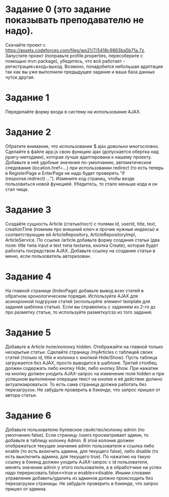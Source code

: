# Задание 0 (это задание показывать преподавателю не надо).
Скачайте проект с https://assets.codeforces.com/files/wp21/7/5418c9863ba5b71a.7z. Запустите проект (поправьте profile.properties, пересоберите с помощью mvn package), убедитесь, что всё работает - регистрация+вход+выход. Возмоно, понадобится небольшая адаптация так как вы уже выполнили предыдущее задание и ваша база данных чуток другая.
# Задание 1
Переделайте форму входа в систему на использование AJAX.
# Задание 2
Обратите внимание, что использование $.ajax довольно многословно. Сделайте в файле app.js свою функцию ajax (допускается обертка над jquery-методами), которая лучше адаптирована к нашему проекту. Добавьте в неё удобные значения по-умолчанию, автоматическое следование (location.href=...) при использовании redirect (то есть теперь в RegisterPage и EnterPage не надо будет проверять “if (response.redirect) …”). Измените код страниц, чтобы везде пользоваться новой функцией. Убедитесь, то стало меньше кода и он стал чище.
# Задание 3
Создайте сущность Article (статья/пост) с полями id, userId, title, text, creationTime (помним про внешний ключ и прочие нужные индексы) и соответствующие ей ArticleRepository, ArticleRepositoryImpl, ArticleService. По ссылке /article добавьте форму создания статьи (два поля: title типа input и text типа textarea, кнопка Create), которая будет работать посредством AJAX. Добавьте ссылку на создание статьи в меню, если пользователь авторизован.
# Задание 4
На главной странице (IndexPage) добавьте вывод всех статей в обратном хронологическом порядке. Используйте AJAX для асинхронной подгрузке статей (используйте элемент template для задания шаблона статьи). Если вы справились с заданием из 2-го дз про разметку статьи, то используйте разметку/css из того задания.
# Задание 5
Добавьте в Article поле/колонку hidden. Отображайте на главной только нескрытые статьи. Сделайте страницу /myArticles с таблицей своих статей (только id, title и колонка с кнопкой Hide/Show). Пусть таблица загружается без AJAX, просто выводится в шаблоне. Третий столбец должен содержать либо кнопку Hide, либо кнопку Show. При нажатии на кнопку должен уходить AJAX-запрос на изменение поля hidden и при успешном выполнении операции текст на кнопке и её действие должно актуализироваться. То есть сама страница должна работать без перезагрузок. Не забудьте проверить в бэкенде, что запрос пришел от автора статьи.
# Задание 6
Добавьте пользователю булевское свойство/колонку admin (по умолчанию false). Если страницу /users просматривает админ, то добавьте в таблицу колонку Admin. В этой колонке должен отображаться текущее значение admin пользователя и ссылка либо enable (то есть включить админа, для текущего false), либо disable (то есть выключить админа, для текущего true). По нажатию на такую ссылку в бэкенд должен уходить AJAX-запрос с id пользователя, менять значение admin у этого пользователя, а в обработчике на успех надо перерисовать false<->true и enable<->disable. Иными словами управление добавить/удалить из админов должно происходить без перезагрузки страницы. Не забудьте проверить в бэкенде, что запрос пришел от админа.

